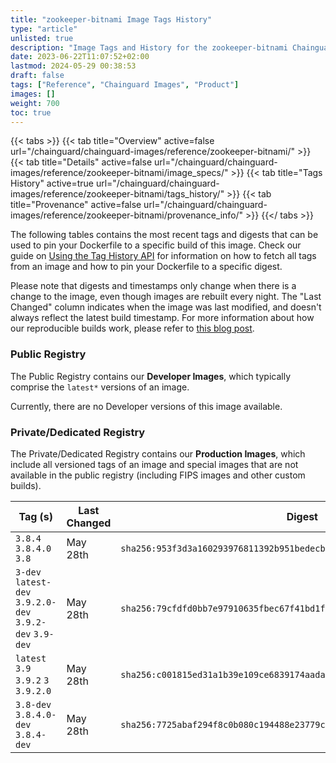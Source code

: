 ```yaml
---
title: "zookeeper-bitnami Image Tags History"
type: "article"
unlisted: true
description: "Image Tags and History for the zookeeper-bitnami Chainguard Image"
date: 2023-06-22T11:07:52+02:00
lastmod: 2024-05-29 00:38:53
draft: false
tags: ["Reference", "Chainguard Images", "Product"]
images: []
weight: 700
toc: true
---
```


{{< tabs >}}
{{< tab title="Overview" active=false url="/chainguard/chainguard-images/reference/zookeeper-bitnami/" >}}
{{< tab title="Details" active=false url="/chainguard/chainguard-images/reference/zookeeper-bitnami/image_specs/" >}}
{{< tab title="Tags History" active=true url="/chainguard/chainguard-images/reference/zookeeper-bitnami/tags_history/" >}}
{{< tab title="Provenance" active=false url="/chainguard/chainguard-images/reference/zookeeper-bitnami/provenance_info/" >}}
{{</ tabs >}}

The following tables contains the most recent tags and digests that can be used to pin your Dockerfile to a specific build of this image. Check our guide on [Using the Tag History API](/chainguard/chainguard-images/using-the-tag-history-api/) for information on how to fetch all tags from an image and how to pin your Dockerfile to a specific digest.

Please note that digests and timestamps only change when there is a change to the image, even though images are rebuilt every night. The "Last Changed" column indicates when the image was last modified, and doesn't always reflect the latest build timestamp. For more information about how our reproducible builds work, please refer to [this blog post](https://www.chainguard.dev/unchained/reproducing-chainguards-reproducible-image-builds).

### Public Registry
The Public Registry contains our **Developer Images**, which typically comprise the `latest*` versions of an image.

Currently, there are no Developer versions of this image available.

### Private/Dedicated Registry
The Private/Dedicated Registry contains our **Production Images**, which include all versioned tags of an image and special images that are not available in the public registry (including FIPS images and other custom builds).

| Tag (s)                                                   | Last Changed | Digest                                                                    |
|-----------------------------------------------------------|--------------|---------------------------------------------------------------------------|
|  `3.8.4` `3.8.4.0` `3.8`                                  | May 28th     | `sha256:953f3d3a160293976811392b951bedecb097c7c0e56300f1d429543c1fe63610` |
|  `3-dev` `latest-dev` `3.9.2.0-dev` `3.9.2-dev` `3.9-dev` | May 28th     | `sha256:79cfdfd0bb7e97910635fbec67f41bd1f72608da18140bfe6d6ffe399002d093` |
|  `latest` `3.9` `3.9.2` `3` `3.9.2.0`                     | May 28th     | `sha256:c001815ed31a1b39e109ce6839174aada43decc52fb4b0de07d07c8afb697498` |
|  `3.8-dev` `3.8.4.0-dev` `3.8.4-dev`                      | May 28th     | `sha256:7725abaf294f8c0b080c194488e23779c6be1200400c8496637cbd293956d267` |

